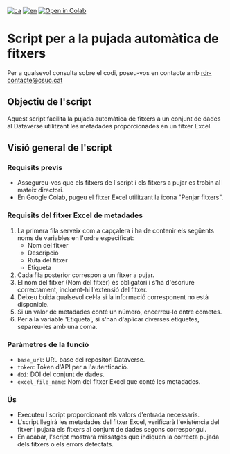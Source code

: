 [![ca](https://img.shields.io/badge/lang-ca-blue.svg)](https://github.com/CSUC/RDR-scripts/blob/main/upload_files/README.md)
[![en](https://img.shields.io/badge/lang-en-green.svg)](https://github.com/CSUC/RDR-scripts/blob/main/upload_files/README_ENG.md)
[![Open in Colab](https://colab.research.google.com/assets/colab-badge.svg)](https://colab.research.google.com/github/CSUC/RDR-scripts/blob/main/upload_files/upload_files_script.ipynb)
# Script per a la pujada automàtica de fitxers

Per a qualsevol consulta sobre el codi, poseu-vos en contacte amb rdr-contacte@csuc.cat

## Objectiu de l'script

Aquest script facilita la pujada automàtica de fitxers a un conjunt de dades al Dataverse utilitzant les metadades proporcionades en un fitxer Excel.

## Visió general de l'script

### Requisits previs
- Assegureu-vos que els fitxers de l'script i els fitxers a pujar es trobin al mateix directori.
- En Google Colab, pugeu el fitxer Excel utilitzant la icona "Penjar fitxers".

### Requisits del fitxer Excel de metadades
1. La primera fila serveix com a capçalera i ha de contenir els següents noms de variables en l'ordre especificat:
    - Nom del fitxer
    - Descripció
    - Ruta del fitxer
    - Etiqueta
2. Cada fila posterior correspon a un fitxer a pujar.
3. El nom del fitxer (Nom del fitxer) és obligatori i s'ha d'escriure correctament, incloent-hi l'extensió del fitxer.
4. Deixeu buida qualsevol cel·la si la informació corresponent no està disponible.
5. Si un valor de metadades conté un número, encerreu-lo entre cometes.
6. Per a la variable 'Etiqueta', si s'han d'aplicar diverses etiquetes, separeu-les amb una coma.

### Paràmetres de la funció
- `base_url`: URL base del repositori Dataverse.
- `token`: Token d'API per a l'autenticació.
- `doi`: DOI del conjunt de dades.
- `excel_file_name`: Nom del fitxer Excel que conté les metadades.

### Ús
- Executeu l'script proporcionant els valors d'entrada necessaris.
- L'script llegirà les metadades del fitxer Excel, verificarà l'existència del fitxer i pujarà els fitxers al conjunt de dades segons correspongui.
- En acabar, l'script mostrarà missatges que indiquen la correcta pujada dels fitxers o els errors detectats.
